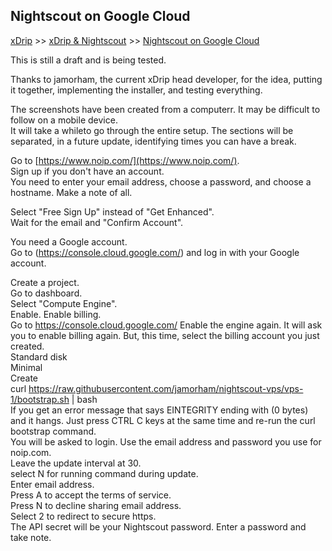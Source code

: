 ## Nightscout on Google Cloud  
[xDrip](../../README.md) >> [xDrip & Nightscout](../Nightscout_page.md) >> [Nightscout on Google Cloud](./GoogleCloud.md)  
  
This is still a draft and is being tested.  
  
Thanks to jamorham, the current xDrip head developer, for the idea, putting it together, implementing the installer, and testing everything.  

The screenshots have been created from a computerr.  It may be difficult to follow on a mobile device.  
It will take a whileto go through the entire setup.  The sections will be separated, in a future update, identifying times you can have a break.  
  
Go to [https://www.noip.com/](https://www.noip.com/).  
Sign up if you don't have an account.  
You need to enter your email address, choose a password, and choose a hostname.  Make a note of all.  
    
Select "Free Sign Up" instead of "Get Enhanced".  
Wait for the email and "Confirm Account".  
  
You need a Google account.  
Go to  (https://console.cloud.google.com/)  and log in with your Google account.  

Create a project.  
Go to dashboard.  
Select "Compute Engine".  
Enable.
Enable billing.  
Go to https://console.cloud.google.com/
Enable the engine again.  It will ask you to enable billing again.  But, this time, select the billing account you just created.  
Standard disk  
Minimal  
Create  
curl https://raw.githubusercontent.com/jamorham/nightscout-vps/vps-1/bootstrap.sh | bash  
If you get an error message that says EINTEGRITY ending with (0 bytes) and it hangs. Just press CTRL C keys at the same time and re-run the curl bootstrap command.  
You will be asked to login.  Use the email address and password you use for noip.com.  
Leave the update interval at 30.  
select N for running command during update.  
Enter email address.  
Press A to accept the terms of service.  
Press N to decline sharing email address.  
Select 2 to redirect to secure https.  
The API secret will be your Nightscout password.  Enter a password and take note.  
